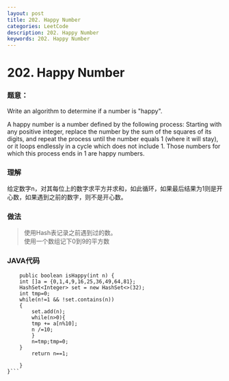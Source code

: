 ```yaml
---
layout: post
title: 202. Happy Number
categories: LeetCode
description: 202. Happy Number
keywords: 202. Happy Number
---
```

# 202. Happy Number

### 题意：
Write an algorithm to determine if a number is "happy".

A happy number is a number defined by the following process: Starting with any positive integer, replace the number by the sum of the squares of its digits, and repeat the process until the number equals 1 (where it will stay), or it loops endlessly in a cycle which does not include 1. Those numbers for which this process ends in 1 are happy numbers.

### 理解
给定数字n，对其每位上的数字求平方并求和，如此循环，如果最后结果为1则是开心数，如果遇到之前的数字，则不是开心数。

### 做法
>使用Hash表记录之前遇到过的数。
></br>使用一个数组记下0到9的平方数

### JAVA代码
```class Solution {
    public boolean isHappy(int n) {
    int []a = {0,1,4,9,16,25,36,49,64,81};
    HashSet<Integer> set = new HashSet<>(32);
    int tmp=0;
    while(n!=1 && !set.contains(n))
    {
        set.add(n);
        while(n>0){
        tmp += a[n%10];
        n /=10;
        }
        n=tmp;tmp=0;
    }
        return n==1;
        
    }
}```